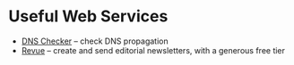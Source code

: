 # Useful Web Services

- [DNS Checker](https://dnschecker.org/) – check DNS propagation
- [Revue](https://www.getrevue.co) – create and send editorial newsletters, with a generous free tier
